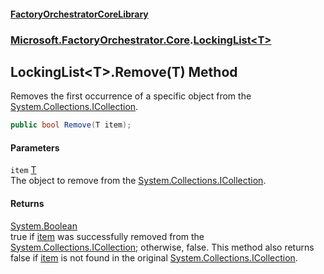 #### [FactoryOrchestratorCoreLibrary](./FactoryOrchestratorCoreLibrary.md 'FactoryOrchestratorCoreLibrary')
### [Microsoft.FactoryOrchestrator.Core](./Microsoft-FactoryOrchestrator-Core.md 'Microsoft.FactoryOrchestrator.Core').[LockingList&lt;T&gt;](./Microsoft-FactoryOrchestrator-Core-LockingList-T-.md 'Microsoft.FactoryOrchestrator.Core.LockingList&lt;T&gt;')
## LockingList&lt;T&gt;.Remove(T) Method
Removes the first occurrence of a specific object from the [System.Collections.ICollection](https://docs.microsoft.com/en-us/dotnet/api/System.Collections.ICollection 'System.Collections.ICollection').  
```csharp
public bool Remove(T item);
```
#### Parameters
<a name='Microsoft-FactoryOrchestrator-Core-LockingList-T--Remove(T)-item'></a>
`item` [T](./Microsoft-FactoryOrchestrator-Core-LockingList-T-.md#Microsoft-FactoryOrchestrator-Core-LockingList-T--T 'Microsoft.FactoryOrchestrator.Core.LockingList&lt;T&gt;.T')  
The object to remove from the [System.Collections.ICollection](https://docs.microsoft.com/en-us/dotnet/api/System.Collections.ICollection 'System.Collections.ICollection').  
  
#### Returns
[System.Boolean](https://docs.microsoft.com/en-us/dotnet/api/System.Boolean 'System.Boolean')  
true if [item](#Microsoft-FactoryOrchestrator-Core-LockingList-T--Remove(T)-item 'Microsoft.FactoryOrchestrator.Core.LockingList&lt;T&gt;.Remove(T).item') was successfully removed from the [System.Collections.ICollection](https://docs.microsoft.com/en-us/dotnet/api/System.Collections.ICollection 'System.Collections.ICollection'); otherwise, false. This method also returns false if [item](#Microsoft-FactoryOrchestrator-Core-LockingList-T--Remove(T)-item 'Microsoft.FactoryOrchestrator.Core.LockingList&lt;T&gt;.Remove(T).item') is not found in the original [System.Collections.ICollection](https://docs.microsoft.com/en-us/dotnet/api/System.Collections.ICollection 'System.Collections.ICollection').  

